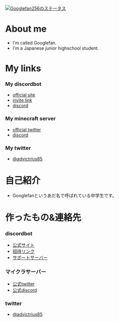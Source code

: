 [![Googlefan256のステータス](https://github-readme-stats.vercel.app/api?username=Googlefan256)](https://github.com/anuraghazra/github-readme-stats)

# About me
- I'm called Googlefan.
- I'm a Japanese junior highschool student.
# My links
### My discordbot
* [official site](http://glow.f5.si)
* [invite link](http://glow.f5.si/invite/)
* [discord](http://glow.f5.si/discord/)
### My minecraft server
* [official twitter](https://twitter.com/the_no_planed)  
* [discord](https://discord.gg/tC5FJKp7FM)  
### My twitter
* [@advictrius85](https://twitter.com/advictrius85)
# 自己紹介
- Googlefanというあだ名で呼ばれている中学生です。
# 作ったもの&連絡先
### discordbot
* [公式サイト](http://glow.f5.si)
* [招待リンク](http://glow.f5.si/invite/)
* [サポートサーバー](http://glow.f5.si/discord/)
### マイクラサーバー
* [公式twitter](https://twitter.com/the_no_planed)  
* [公式discord](https://discord.gg/tC5FJKp7FM)  
### twitter
* [@advictrius85](https://twitter.com/advictrius85)
